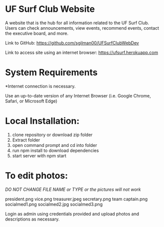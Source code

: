 # UF Surf Club Website
A website that is the hub for all information related to the UF Surf Club. Users can check announcements, view events, recommend events, contact the executive board, and more.

Link to GitHub: https://github.com/sgilman00/UFSurfClubWebDev

Link to access site using an internet browser: https://ufsurf.herokuapp.com 

# System Requirements

*Internet connection is necessary.

Use an up-to-date version of any Internet Browser (i.e. Google Chrome, Safari, or Microsoft Edge)

# Local Installation:
1. clone repository or download zip folder
2. Extract folder
3. open command prompt and cd into folder
4. run npm install to download dependencies
5. start server with npm start

# To edit photos: 

*DO NOT CHANGE FILE NAME or TYPE or the pictures will not work*

president.png
vice.png
treasurer.jpeg
secretary.png
team captain.png
socialmed1.png
socialmed2.jpg
socialmed3.png

Login as admin using credentials provided and upload photos and descriptions as necessary.
